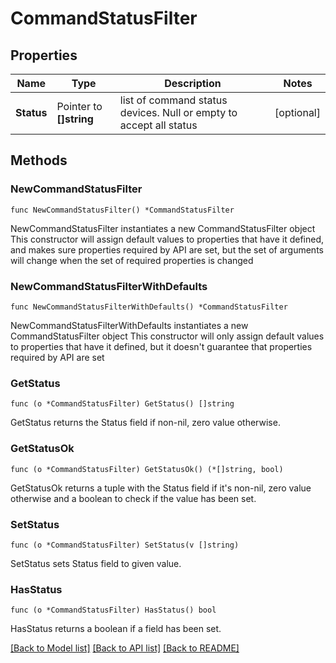 # CommandStatusFilter

## Properties

Name | Type | Description | Notes
------------ | ------------- | ------------- | -------------
**Status** | Pointer to **[]string** | list of command status devices. Null or empty to accept all status | [optional] 

## Methods

### NewCommandStatusFilter

`func NewCommandStatusFilter() *CommandStatusFilter`

NewCommandStatusFilter instantiates a new CommandStatusFilter object
This constructor will assign default values to properties that have it defined,
and makes sure properties required by API are set, but the set of arguments
will change when the set of required properties is changed

### NewCommandStatusFilterWithDefaults

`func NewCommandStatusFilterWithDefaults() *CommandStatusFilter`

NewCommandStatusFilterWithDefaults instantiates a new CommandStatusFilter object
This constructor will only assign default values to properties that have it defined,
but it doesn't guarantee that properties required by API are set

### GetStatus

`func (o *CommandStatusFilter) GetStatus() []string`

GetStatus returns the Status field if non-nil, zero value otherwise.

### GetStatusOk

`func (o *CommandStatusFilter) GetStatusOk() (*[]string, bool)`

GetStatusOk returns a tuple with the Status field if it's non-nil, zero value otherwise
and a boolean to check if the value has been set.

### SetStatus

`func (o *CommandStatusFilter) SetStatus(v []string)`

SetStatus sets Status field to given value.

### HasStatus

`func (o *CommandStatusFilter) HasStatus() bool`

HasStatus returns a boolean if a field has been set.


[[Back to Model list]](../README.md#documentation-for-models) [[Back to API list]](../README.md#documentation-for-api-endpoints) [[Back to README]](../README.md)


